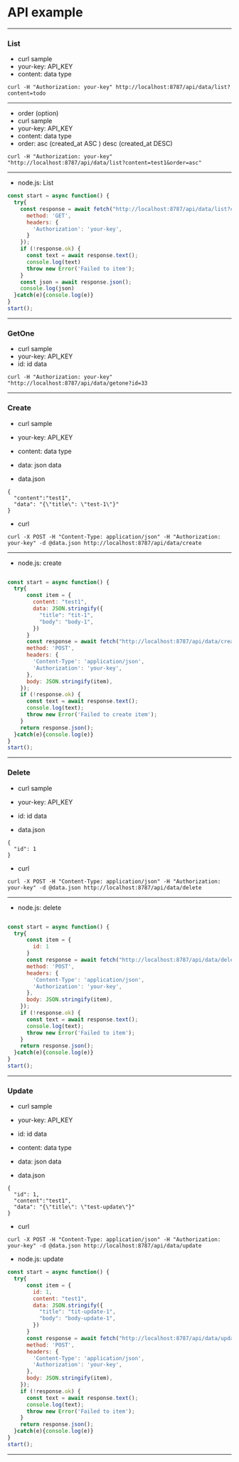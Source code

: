 # API example

***
### List

* curl sample
* your-key: API_KEY 
* content: data type

```
curl -H "Authorization: your-key" http://localhost:8787/api/data/list?content=todo
```

***
* order (option)
* curl sample
* your-key: API_KEY 
* content: data type
* order: asc (created_at ASC ) desc (created_at DESC)

```
curl -H "Authorization: your-key" "http://localhost:8787/api/data/list?content=test1&order=asc"
```

***
* node.js: List

```js
const start = async function() {
  try{
    const response = await fetch("http://localhost:8787/api/data/list?content=todo", {
      method: 'GET',
      headers: {
        'Authorization': 'your-key',
      }
    });
    if (!response.ok) {
      const text = await response.text();
      console.log(text)
      throw new Error('Failed to item');
    }
    const json = await response.json();
    console.log(json)
  }catch(e){console.log(e)}
}
start();
```
***
### GetOne

* curl sample
* your-key: API_KEY 
* id: id data

```
curl -H "Authorization: your-key" "http://localhost:8787/api/data/getone?id=33
```

***
### Create

* curl sample
* your-key: API_KEY 
* content: data type
* data: json data

* data.json
```
{
  "content":"test1", 
  "data": "{\"title\": \"test-1\"}"
}
```
* curl
```
curl -X POST -H "Content-Type: application/json" -H "Authorization: your-key" -d @data.json http://localhost:8787/api/data/create 
```
***
* node.js: create

```js

const start = async function() {
  try{
      const item = {
        content: "test1",
        data: JSON.stringify({
          "title": "tit-1",
          "body": "body-1",
        })
      }
      const response = await fetch("http://localhost:8787/api/data/create", {
      method: 'POST',
      headers: {
        'Content-Type': 'application/json',
        'Authorization': 'your-key',
      },
      body: JSON.stringify(item),
    });
    if (!response.ok) {
      const text = await response.text();
      console.log(text);
      throw new Error('Failed to create item');
    }
    return response.json();
  }catch(e){console.log(e)}
}
start();

```
***
### Delete

* curl sample
* your-key: API_KEY 
* id: id data

* data.json
```
{
  "id": 1 
}
```
* curl
```
curl -X POST -H "Content-Type: application/json" -H "Authorization: your-key" -d @data.json http://localhost:8787/api/data/delete
```
***
* node.js: delete

```js

const start = async function() {
  try{
      const item = {
        id: 1
      }
      const response = await fetch("http://localhost:8787/api/data/delete", {
      method: 'POST',
      headers: {
        'Content-Type': 'application/json',
        'Authorization': 'your-key',
      },
      body: JSON.stringify(item),
    });
    if (!response.ok) {
      const text = await response.text();
      console.log(text);
      throw new Error('Failed to item');
    }
    return response.json();
  }catch(e){console.log(e)}
}
start();

```
***
### Update

* curl sample
* your-key: API_KEY 
* id: id data
* content: data type
* data: json data

* data.json
```
{
  "id": 1,
  "content":"test1", 
  "data": "{\"title\": \"test-update\"}"
}
```
* curl
```
curl -X POST -H "Content-Type: application/json" -H "Authorization: your-key" -d @data.json http://localhost:8787/api/data/update 
```
* node.js: update

```js
const start = async function() {
  try{
      const item = {
        id: 1,
        content: "test1",
        data: JSON.stringify({
          "title": "tit-update-1",
          "body": "body-update-1",
        })
      }
      const response = await fetch("http://localhost:8787/api/data/update", {
      method: 'POST',
      headers: {
        'Content-Type': 'application/json',
        'Authorization': 'your-key',
      },
      body: JSON.stringify(item),
    });
    if (!response.ok) {
      const text = await response.text();
      console.log(text);
      throw new Error('Failed to item');
    }
    return response.json();
  }catch(e){console.log(e)}
}
start();

```
***